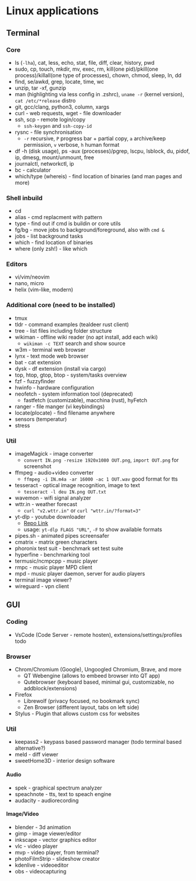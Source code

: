 # Linux applications
## Terminal
### Core
- ls (`-lha`), cat, less, echo, stat, file, diff, clear, history, pwd
- sudo, cp, touch, mkdir, mv, exec, rm, kill(one pid)/pkill(one process)/killall(one type of processes), chown, chmod, sleep, ln, dd
- find, se/awkd, grep, locate, time, wc
- unzip, tar -xf, gunzip
- man (highlighting via less config in .zshrc), `uname -r` (kernel version), `cat /etc/*release` distro
- git, gcc/clang, python3, column, xargs
- curl - web requests, wget - file downloader
- ssh, scp - remote login/copy
	- `ssh-keygen` and `ssh-copy-id`
- rysnc - file synchronisation
	- `-r` recursive, `P` progress bar + partial copy, `a` archive/keep permission, `v` verbose, `h` human format
- df -h (disk usage), ps -aux (processes)/pgrep, lscpu, lsblock, du, pidof, ip, dmesg, mount/unmount, free
- journalctl, networkctl, ip
- bc - calculator
- which/type (whereis) - find location of binaries (and man pages and more)

### Shell inbuild
- cd
- alias - cmd replacment with pattern
- type - find out if cmd is buildin or core utils
- fg/bg - move jobs to background/foreground, also with `cmd &`
- jobs - list background tasks
- which - find location of binaries
- where (only zsh!) - like which 


### Editors
- vi/vim/neovim
- nano, micro
- helix (vim-like, modern)

### Additional core (need to be installed)
- tmux
- tldr - command examples (tealdeer rust client)
- tree - list files including folder structure
- wikiman - offline wiki reader (no apt install, add each wiki)
	- `wikiman -c TEXT` search and show source
- w3m - terminal web browser
- lynx - text mode web browser
- bat - cat extension
- dysk - df extension (install via cargo)
- top, htop, gtop, btop - system/tasks overview
- fzf - fuzzyfinder
- hwinfo - hardware configuration
- neofetch - system information tool (deprecated)
	- fastfetch (customizable), macchina (rust), hyFetch
- ranger - file manger (vi keybindings)
- locate(plocate) - find filename anywhere
- sensors (temperatur)
- stress

### Util
- imageMagick - image converter
	- `convert IN.png -resize 1920x1080 OUT.png`, `import OUT.png` for screenshot
- ffmpeg - audio+video converter
	- `ffmpeg -i IN.m4a -ar 16000 -ac 1 OUT.wav` good format for tts
- tesseract - optical image recognition, image to text
	- `tesseract -l deu IN.png OUT.txt`
- wavemon - wifi signal analyzer
- wttr.in - weather forecast
	- `curl "v2.wttr.in"` or `curl "wttr.in/?format=3"`
- yt-dlp - youtube downloader
	- [Repo Link](https://github.com/yt-dlp/yt-dlp)
	- usage: `yt-dlp FLAGS "URL"`, `-F` to show available formats
- pipes.sh - animated pipes screensafer
- cmatrix - matrix green characters
- phoronix test suit - benchmark set test suite
- hyperfine - benchmarking tool
- termusic/ncmpcpp - music player
- rmpc - music player MPD client
- mpd - music player daemon, server for audio players
- terminal image viewer?
- wireguard - vpn client

## GUI
### Coding
- VsCode (Code Server - remote hosten), extensions/settings/profiles todo
### Browser
- Chrom/Chromium (Google), Ungoogled Chromium, Brave, and more
	- QT Webengine (allows to embeed browser into QT app)
	- Qutebrowser (keyboard based, minimal gui, customizable, no addblock/extensions)
- Firefox
	- Librewolf (privacy focused, no bookmark sync)
	- Zen Browser (different layout, tabs on left side)
- Stylus - Plugin that allows custom css for websites

### Util
- keepass2 - keypass based password manager (todo terminal based alternative?)
- meld - diff viewer
- sweetHome3D - interior design software
#### Audio
- spek - graphical spectrum analyzer
- speachnote - tts, text to speach engine
- audacity - audiorecording
#### Image/Video
- blender - 3d animation
- gimp - image viewer/editor
- inkscape - vector graphics editor
- vlc - video player
- mvp - video player, from terminal?
- photoFilmStrip - slideshow creator
- kdenlive - videoeditor
- obs - videocapturing
